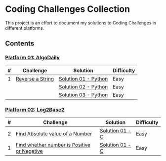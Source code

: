 # Coding Challenges Collection

This project is an effort to document my solutions to Coding Challenges in different platforms.

## Contents
    
### [Platform 01: AlgoDaily](/Platform-01-AlgoDaily)
| # | Challenge | Solution | Difficulty |
|---| --------- | -------- | ---------- |
|1|[Reverse a String](https://algodaily.com/challenges/reverse-a-string)| [Solution 01 - Python](/Platform-01-AlgoDaily/0001-reverse-a-string/reverse-a-string-solution-01.py)|Easy|
||| [Solution 02 - Python](/Platform-01-AlgoDaily/0001-reverse-a-string/reverse-a-string-solution-02.py)|Easy|
||| [Solution 03 - Python](/Platform-01-AlgoDaily/0001-reverse-a-string/reverse-a-string-solution-03.py)|Easy|


### [Platform 02: Log2Base2](/Platform-02-Log2Base2)
| # | Challenge | Solution | Difficulty |
|---| --------- | -------- | ---------- |
|2|[Find Absolute value of a Number](/Platform-02-Log2Base2/0002-find-absolute-value-of-number)| [Solution 01 - C](/Platform-02-Log2Base2/0002-find-absolute-value-of-number/find-absolute-value-of-number-solution-01.c)|Easy|
|1|[Find whether number is Positive or Negative](/Platform-02-Log2Base2/0001-find-positive-or-negative-number)| [Solution 01 - C](/Platform-02-Log2Base2/0001-find-positive-or-negative-number/find-positive-or-negative-number-solution-01.c)|Easy|
